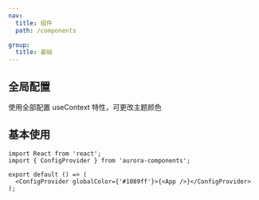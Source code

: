 ```yaml
---
nav:
  title: 组件
  path: /components

group:
  title: 基础
---
```


## 全局配置

使用全部配置 useContext 特性，可更改主题颜色

## 基本使用

```tsx pure
import React from 'react';
import { ConfigProvider } from 'aurora-components';

export default () => (
  <ConfigProvider globalColor={'#1089ff'}>{<App />}</ConfigProvider>
);
```
